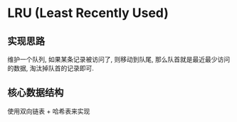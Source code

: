 # LRU (Least Recently Used)

## 实现思路
维护一个队列, 如果某条记录被访问了, 则移动到队尾, 那么队首就是最近最少访问的数据, 淘汰掉队首的记录即可.

## 核心数据结构
使用双向链表 + 哈希表来实现
